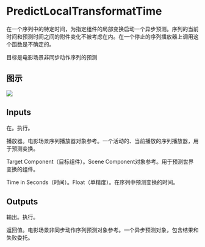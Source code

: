 # PredictLocalTransformatTime

在一个序列中的特定时间，为指定组件的局部变换启动一个异步预测。序列的当前时间和预测时间之间的附件变化不被考虑在内。在一个停止的序列播放器上调用这个函数是不确定的。

目标是电影场景非同步动作序列的预测

## 图示

![]($-20221218-18164966.png)

## Inputs

在。执行。

播放器。电影场景序列播放器对象参考。一个活动的、当前播放的序列播放器，用于预测变换。

Target Component（目标组件）。Scene Component对象参考。用于预测世界变换的组件。

Time in Seconds（时间）。Float（单精度）。在序列中预测变换的时间。 

## Outputs

输出。执行。

返回值。电影场景非同步动作序列预测对象参考。一个异步预测对象，包含结果和失败委托。
